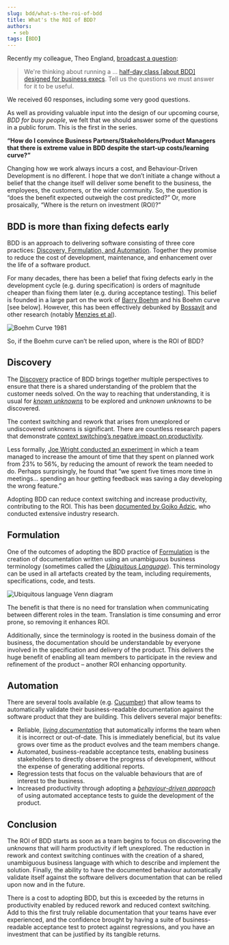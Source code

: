 ```yaml
---
slug: bdd/what-s-the-roi-of-bdd
title: What's the ROI of BDD?
authors:
  - seb
tags: [BDD]
---
```


Recently my colleague, Theo England, [broadcast a question](https://twitter.com/cucumberbdd/status/1276148043478372357?s=20):

> We're thinking about running a … [half](https://www.eventbrite.com/e/bdd-for-busy-people-tickets-111969764580)[\-day class \[about BDD\] designed for business execs](https://www.eventbrite.com/e/bdd-for-busy-people-tickets-111969764580). Tell us the questions we must answer for it to be useful.

We received 60 responses, including some very good questions.

As well as providing valuable input into the design of our upcoming course, _BDD for busy people_, we felt that we should answer some of the questions in a public forum. This is the first in the series.

**“How do I convince Business Partners/Stakeholders/Product Managers that there is extreme value in BDD despite the start-up costs/learning curve?”**

<!-- truncate -->

Changing how we work always incurs a cost, and Behaviour-Driven Development is no different. I hope that we don’t initiate a change without a belief that the change itself will deliver some benefit to the business, the employees, the customers, or the wider community. So, the question is “does the benefit expected outweigh the cost predicted?” Or, more prosaically, “Where is the return on investment (ROI)?”

## BDD is more than fixing defects early

BDD is an approach to delivering software consisting of three core practices: [Discovery, Formulation, and Automation](/docs/bdd/). Together they promise to reduce the cost of development, maintenance, and enhancement over the life of a software product.

For many decades, there has been a belief that fixing defects early in the development cycle (e.g. during specification) is orders of magnitude cheaper than fixing them later (e.g. during acceptance testing). This belief is founded in a large part on the work of [Barry Boehm](https://www.amazon.co.uk/Engineering-Economics-Prentice-Hall-Computing-Technology/dp/0138221227) and his Boehm curve \[see below\]. However, this has been effectively debunked by [Bossavit](https://leanpub.com/leprechauns) and other research (notably [Menzies et al](https://link.springer.com/article/10.1007/s10664-016-9469-x)).

![Boehm Curve 1981](/img/blog/535c7342c30292adc93a659790b03a7a89a93d31efd203bd5bde9a226c3818da.png)

So, if the Boehm curve can’t be relied upon, where is the ROI of BDD?

## Discovery

The [Discovery](http://bddbooks.com/) practice of BDD brings together multiple perspectives to ensure that there is a shared understanding of the problem that the customer needs solved. On the way to reaching that understanding, it is usual for _[known unknowns](https://en.wikipedia.org/wiki/There_are_known_knowns)_ to be explored and _unknown unknowns_ to be discovered.

The context switching and rework that arises from unexplored or undiscovered unknowns is significant. There are countless research papers that demonstrate [context switching’s negative impact on productivity](https://www.apa.org/research/action/multitask).

Less formally, [Joe Wright conducted an experiment](https://code.joejag.com/2018/lego-workstream-visualisation.html) in which a team managed to increase the amount of time that they spent on planned work from 23% to 56%, by reducing the amount of rework the team needed to do. Perhaps surprisingly, he found that “we spent five times more time in meetings... spending an hour getting feedback was saving a day developing the wrong feature.”

Adopting BDD can reduce context switching and increase productivity, contributing to the ROI. This has been [documented by Gojko Adzic](https://www.amazon.co.uk/Specification-Example-Successful-Deliver-Software/dp/1617290084), who conducted extensive industry research.

## Formulation

One of the outcomes of adopting the BDD practice of [Formulation](https://leanpub.com/bddbooks-formulation) is the creation of documentation written using an unambiguous business terminology (sometimes called the _[Ubiquitous Language](https://en.wikipedia.org/wiki/Domain-driven_design)_). This terminology can be used in all artefacts created by the team, including requirements, specifications, code, and tests.

![Ubiquitous language Venn diagram](/img/blog/44376c958e3443f05cb15c2395f2dec70753711f45424be3876ee87745079a36.png)

The benefit is that there is no need for translation when communicating between different roles in the team. Translation is time consuming and error prone, so removing it enhances ROI.

Additionally, since the terminology is rooted in the business domain of the business, the documentation should be understandable by everyone involved in the specification and delivery of the product. This delivers the huge benefit of enabling all team members to participate in the review and refinement of the product – another ROI enhancing opportunity.

## Automation

There are several tools available (e.g. [Cucumber](/)) that allow teams to automatically validate their business-readable documentation against the software product that they are building. This delivers several major benefits:

-   Reliable, _[living documentation](https://leanpub.com/livingdocumentation)_ that automatically informs the team when it is incorrect or out-of-date. This is immediately beneficial, but its value grows over time as the product evolves and the team members change.
-   Automated, business-readable acceptance tests, enabling business stakeholders to directly observe the progress of development, without the expense of generating additional reports.
-   Regression tests that focus on the valuable behaviours that are of interest to the business.
-   Increased productivity through adopting a _[behaviour-driven approach](https://school.cucumber.io/collections)_ of using automated acceptance tests to guide the development of the product.

## Conclusion

The ROI of BDD starts as soon as a team begins to focus on discovering the _unknowns_ that will harm productivity if left unexplored. The reduction in rework and context switching continues with the creation of a shared, unambiguous business language with which to describe and implement the solution. Finally, the ability to have the documented behaviour automatically validate itself against the software delivers documentation that can be relied upon now and in the future.

There is a cost to adopting BDD, but this is exceeded by the returns in productivity enabled by reduced rework and reduced context switching. Add to this the first truly reliable documentation that your teams have ever experienced, and the confidence brought by having a suite of business-readable acceptance test to protect against regressions, and you have an investment that can be justified by its tangible returns.

